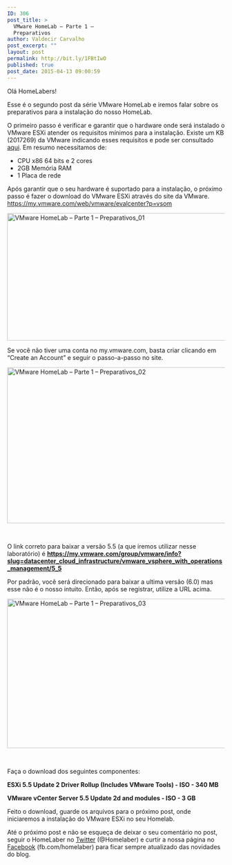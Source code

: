 ```yaml
---
ID: 306
post_title: >
  VMware HomeLab – Parte 1 –
  Preparativos
author: Valdecir Carvalho
post_excerpt: ""
layout: post
permalink: http://bit.ly/1FBtIwO
published: true
post_date: 2015-04-13 09:00:59
---
```

Olá HomeLabers!

Esse é o segundo post da série VMware HomeLab e iremos falar sobre os preparativos para a instalação do nosso HomeLab.

O primeiro passo é verificar e garantir que o hardware onde será instalado o VMware ESXi atender os requisitos mínimos para a instalação. Existe um KB (2017269) da VMware indicando esses requisitos e pode ser consultado <a href="http://kb.vmware.com/selfservice/microsites/search.do?language=en_US&amp;cmd=displayKC&amp;externalId=2017269">aqui</a>. Em resumo necessitamos de:

<ul>
    <li>CPU x86 64 bits e 2 cores</li>
    <li>2GB Memória RAM</li>
    <li>1 Placa de rede</li>
</ul>

<!--more-->

Após garantir que o seu hardware é suportado para a instalação, o próximo passo é fazer o download do VMware ESXi através do site da VMware. <a href="https://my.vmware.com/web/vmware/evalcenter?p=vsom">https://my.vmware.com/web/vmware/evalcenter?p=vsom</a>

<img class="aligncenter wp-image-308 " src="http://homelaber.com.br/site/wp-content/uploads/2015/04/VMware-HomeLab-–-Parte-1-–-Preparativos_01-1024x500.png" alt="VMware HomeLab – Parte 1 – Preparativos_01" width="735" height="295" />

Se você não tiver uma conta no my.vmware.com, basta criar clicando em “Create an Account” e seguir o passo-a-passo no site.

<img class="aligncenter wp-image-309 " src="http://homelaber.com.br/site/wp-content/uploads/2015/04/VMware-HomeLab-–-Parte-1-–-Preparativos_02.png" alt="VMware HomeLab – Parte 1 – Preparativos_02" width="788" height="361" />

&nbsp;

O link correto para baixar a versão 5.5 (a que iremos utilizar nesse laboratório) é <strong><a href="https://my.vmware.com/group/vmware/info?slug=datacenter_cloud_infrastructure/vmware_vsphere_with_operations_management/5_5">https://my.vmware.com/group/vmware/info?slug=datacenter_cloud_infrastructure/vmware_vsphere_with_operations_management/5_5</a></strong>

Por padrão, você será direcionado para baixar a ultima versão (6.0) mas esse não é o nosso intuito. Então, após se registrar, utilize a URL acima.

<img class="aligncenter  wp-image-310" src="http://homelaber.com.br/site/wp-content/uploads/2015/04/VMware-HomeLab-–-Parte-1-–-Preparativos_03-1024x478.png" alt="VMware HomeLab – Parte 1 – Preparativos_03" width="778" height="346" />

&nbsp;

Faça o download dos seguintes componentes:

<b>ESXi 5.5 Update 2 Driver Rollup (Includes VMware Tools) - ISO - 340 MB</b>

<b>VMware vCenter Server 5.5 Update 2d and modules - ISO - 3 GB</b>

Feito o download, guarde os arquivos para o próximo post, onde iniciaremos a instalação do VMware ESXi no seu Homelab.

Até o próximo post e não se esqueça de deixar o seu comentário no post, seguir o HomeLaber no <a href="https://twitter.com/homelaber">Twitter</a> (@Homelaber) e curtir a nossa página no <a href="https://www.facebook.com/homelaber">Facebook</a> (fb.com/homelaber) para ficar sempre atualizado das novidades do blog.

&nbsp;